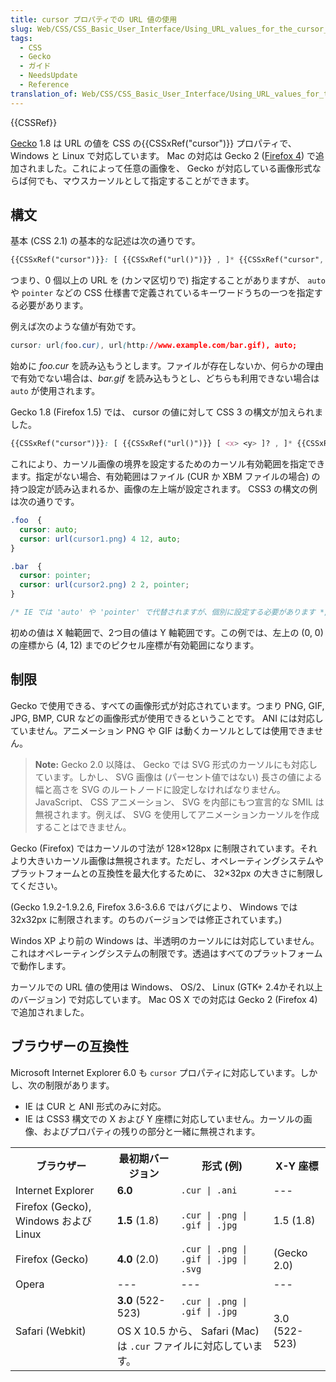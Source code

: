 ```yaml
---
title: cursor プロパティでの URL 値の使用
slug: Web/CSS/CSS_Basic_User_Interface/Using_URL_values_for_the_cursor_property
tags:
  - CSS
  - Gecko
  - ガイド
  - NeedsUpdate
  - Reference
translation_of: Web/CSS/CSS_Basic_User_Interface/Using_URL_values_for_the_cursor_property
---
```

{{CSSRef}}

[Gecko](/ja/docs/Mozilla/Gecko) 1.8 は URL の値を CSS の{{CSSxRef("cursor")}} プロパティで、 Windows と Linux で対応しています。 Mac の対応は Gecko 2 ([Firefox 4](/ja/docs/Mozilla/Firefox/Releases/4)) で追加されました。これによって任意の画像を、 Gecko が対応している画像形式ならば何でも、マウスカーソルとして指定することができます。

## 構文

基本 (CSS 2.1) の基本的な記述は次の通りです。

```css
{{CSSxRef("cursor")}}: [ {{CSSxRef("url()")}} , ]* {{CSSxRef("cursor", "<var>&lt;keyword&gt;</var>", "#Values")}}
```

つまり、0 個以上の URL を (カンマ区切りで) 指定することがありますが、 `auto` や `pointer` などの CSS 仕様書で定義されているキーワードうちの一つを指定する必要があります。

例えば次のような値が有効です。

```css
cursor: url(foo.cur), url(http://www.example.com/bar.gif), auto;
```

始めに _foo.cur_ を読み込もうとします。ファイルが存在しないか、何らかの理由で有効でない場合は、_bar.gif_ を読み込もうとし、どちらも利用できない場合は `auto` が使用されます。

Gecko 1.8 (Firefox 1.5) では、 cursor の値に対して CSS 3 の構文が加えられました。

```css
{{CSSxRef("cursor")}}: [ {{CSSxRef("url()")}} [ <x> <y> ]? , ]* {{CSSxRef("cursor", "<var>&lt;keyword&gt;</var>", "#Values")}}
```

これにより、カーソル画像の境界を設定するためのカーソル有効範囲を指定できます。指定がない場合、有効範囲はファイル (CUR か XBM ファイルの場合) の持つ設定が読み込まれるか、画像の左上端が設定されます。 CSS3 の構文の例は次の通りです。

```css
.foo  {
  cursor: auto;
  cursor: url(cursor1.png) 4 12, auto;
}

.bar  {
  cursor: pointer;
  cursor: url(cursor2.png) 2 2, pointer;
}

/* IE では 'auto' や 'pointer' で代替されますが、個別に設定する必要があります */
```

初めの値は X 軸範囲で、2つ目の値は Y 軸範囲です。この例では、左上の (0, 0) の座標から (4, 12) までのピクセル座標が有効範囲になります。

<h2 id="Limitations" name="Limitations">制限</h2>

Gecko で使用できる、すべての画像形式が対応されています。つまり PNG, GIF, JPG, BMP, CUR などの画像形式が使用できるということです。 ANI には対応していません。アニメーション PNG や GIF は動くカーソルとしては使用できません。

> **Note:** Gecko 2.0 以降は、 Gecko では SVG 形式のカーソルにも対応しています。しかし、 SVG 画像は (パーセント値ではない) 長さの値による幅と高さを SVG のルートノードに設定しなければなりません。 JavaScript、 CSS アニメーション、 SVG を内部にもつ宣言的な SMIL は無視されます。例えば、 SVG を使用してアニメーションカーソルを作成することはできません。

Gecko (Firefox) ではカーソルの寸法が 128×128px に制限されています。それより大きいカーソル画像は無視されます。ただし、オペレーティングシステムやプラットフォームとの互換性を最大化するために、 32×32px の大きさに制限してください。

(Gecko 1.9.2-1.9.2.6, Firefox 3.6-3.6.6 ではバグにより、 Windows では 32x32px に制限されます。のちのバージョンでは修正されています。)

Windos XP より前の Windows は、半透明のカーソルには対応していません。これはオペレーティングシステムの制限です。透過はすべてのプラットフォームで動作します。

カーソルでの URL 値の使用は Windows、 OS/2、 Linux (GTK+ 2.4かそれ以上のバージョン) で対応しています。 Mac OS X での対応は Gecko 2 (Firefox 4) で追加されました。

## ブラウザーの互換性

Microsoft Internet Explorer 6.0 も `cursor` プロパティに対応しています。しかし、次の制限があります。

- IE は CUR と ANI 形式のみに対応。
- IE は CSS3 構文での X および Y 座標に対応していません。カーソルの画像、およびプロパティの残りの部分と一緒に無視されます。

<table class="standard-table">
  <tbody>
    <tr>
      <th>ブラウザー</th>
      <th>最初期バージョン</th>
      <th>形式 (例)</th>
      <th>X-Y 座標</th>
    </tr>
    <tr>
      <td>Internet Explorer</td>
      <td><strong>6.0</strong></td>
      <td><code>.cur | .ani</code></td>
      <td>---</td>
    </tr>
    <tr>
      <td>Firefox (Gecko), Windows および Linux</td>
      <td><strong>1.5</strong> (1.8)</td>
      <td><code>.cur | .png | .gif | .jpg</code></td>
      <td>1.5 (1.8)</td>
    </tr>
    <tr>
      <td>Firefox (Gecko)</td>
      <td><strong>4.0</strong> (2.0)</td>
      <td><code>.cur | .png | .gif | .jpg | .svg</code></td>
      <td>(Gecko 2.0)</td>
    </tr>
    <tr>
      <td>Opera</td>
      <td>---</td>
      <td>---</td>
      <td>---</td>
    </tr>
    <tr>
      <td rowspan="2">Safari (Webkit)</td>
      <td><strong>3.0</strong> (522-523)</td>
      <td><code>.cur | .png | .gif | .jpg</code></td>
      <td rowspan="2">3.0 (522-523)</td>
    </tr>
    <tr>
      <td colspan="2">
        OS X 10.5 から、 Safari (Mac) は <code>.cur</code> ファイルに対応しています。
      </td>
    </tr>
  </tbody>
</table>

